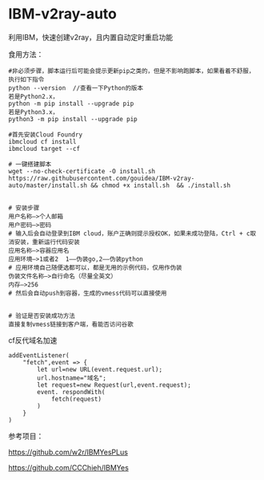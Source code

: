 # IBM-v2ray-auto
利用IBM，快速创建v2ray，且内置自动定时重启功能

食用方法：
~~~
#非必须步骤，脚本运行后可能会提示更新pip之类的，但是不影响跑脚本，如果看着不舒服，执行如下指令
python --version  //查看一下Python的版本
若是Python2.x，
python -m pip install --upgrade pip
若是Python3.x，
python3 -m pip install --upgrade pip  

#首先安装Cloud Foundry
ibmcloud cf install
ibmcloud target --cf

# 一键搭建脚本
wget --no-check-certificate -O install.sh https://raw.githubusercontent.com/gouidea/IBM-v2ray-auto/master/install.sh && chmod +x install.sh  && ./install.sh


# 安装步骤
用户名称—>个人邮箱
用户密码—>密码
# 输入后会自动登录到IBM cloud，账户正确则提示授权OK，如果未成功登陆，Ctrl + c取消安装，重新运行代码安装
应用名称—>容器应用名
应用环境—>1或者2  1——伪装go,2——伪装python
# 应用环境自己随便选都可以，都是无用的示例代码，仅用作伪装
伪装文件名称—>自行命名（尽量全英文）
内存—>256
# 然后会自动push到容器，生成的vmess代码可以直接使用


# 验证是否安装成功方法
直接复制vmess链接到客户端，看能否访问谷歌
~~~

cf反代域名加速
~~~
addEventListener(
	"fetch",event => {
		let url=new URL(event.request.url);
		url.hostname="域名";
		let request=new Request(url,event.request);
		event. respondWith(
			fetch(request)
		)
	}
)

~~~

参考项目：

https://github.com/w2r/IBMYesPLus

https://github.com/CCChieh/IBMYes
